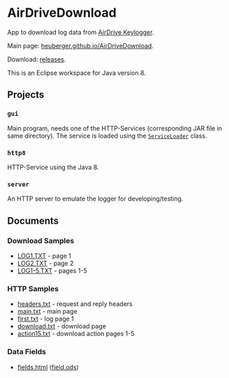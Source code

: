 # AirDriveDownload

App to download log data from [AirDrive Keylogger](http://www.keelog.com/hardware-keylogger/).

Main page: [heuberger.github.io/AirDriveDownload](https://heuberger.github.io/AirDriveDownload). 

Download: [releases](https://github.com/Heuberger/AirDriveDownload/releases).

This is an Eclipse workspace for Java version 8.

## Projects

### `gui`

Main program, needs one of the HTTP-Services (corresponding JAR file in same directory). The service is loaded using the [`ServiceLoader`](https://docs.oracle.com/javase/8/docs/api/java/util/ServiceLoader.html) class.

### `http8`

HTTP-Service using the Java 8.

### `server`

An HTTP server to emulate the logger for developing/testing.

Documents
---

### Download Samples

* [LOG1.TXT](docs/data/LOG1.TXT) - page 1
* [LOG2.TXT](docs/data/LOG2.TXT) - page 2
* [LOG1-5.TXT](docs/data/LOG1-5.TXT) - pages 1-5

### HTTP Samples

* [headers.txt](docs/data/headers.txt) - request and reply headers
* [main.txt](docs/http/main.txt) - main page
* [first.txt](docs/http/first.txt) - log page 1
* [download.txt](docs/http/download.txt) - download page
* [action15.txt](docs/http/action15.txt) - download action pages 1-5

### Data Fields

* [fields.html](docs/data/fields.html) ([field.ods](docs/data/fields.ods))

